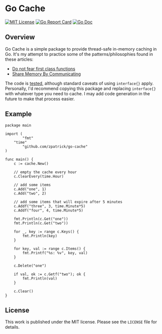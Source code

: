 # Go Cache

[![MIT License](https://img.shields.io/badge/license-MIT-blue.svg)](https://github.com/zpatrick/go-cache/blob/master/LICENSE)
[![Go Report Card](https://goreportcard.com/badge/github.com/zpatrick/go-cache)](https://goreportcard.com/report/github.com/zpatrick/go-cache)
[![Go Doc](https://godoc.org/github.com/zpatrick/go-cache?status.svg)](https://godoc.org/github.com/zpatrick/go-cache)


## Overview
Go Cache is a simple package to provide thread-safe in-memory caching in Go. 
It's my attempt to practice some of the patterns/philosophies found in these articles:

* [Do not fear first class functions](https://dave.cheney.net/2016/11/13/do-not-fear-first-class-functions)
* [Share Memory By Communicating](https://blog.golang.org/share-memory-by-communicating)

The code is [tested](https://github.com/zpatrick/go-cache/blob/master/cache_test.go), although standard caveats of using `interface{}` apply.  
Personally, I'd recommend copying this package and replacing `interface{}` with whatever type you need to cache. 
I may add code generation in the future to make that process easier. 

## Example
```
package main

import (
        "fmt"
	"time"
        "github.com/zpatrick/go-cache"
)

func main() {
	c := cache.New()
	
	// empty the cache every hour
	c.ClearEvery(time.Hour)
	
	// add some items
	c.Add("one", 1)
	c.Add("two", 2)
	
	// add some items that will expire after 5 minutes
	c.Addf("three", 3, time.Minute*5)
	c.Addf("four", 4, time.Minute*5)

	fmt.Println(c.Get("one"))
	fmt.Println(c.Get("two"))
	
	for _, key := range c.Keys() {
		fmt.Println(key)
	}
	
	for key, val := range c.Items() {
		fmt.Printf("%s: %v", key, val)
	}
	
	c.Delete("one")
	
	if val, ok := c.Getf("two"); ok {
		fmt.Println(val)
	}
	
	c.Clear()
}
```

## License
This work is published under the MIT license.
Please see the `LICENSE` file for details.
